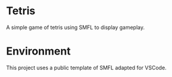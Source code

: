 # Tetris  
A simple game of tetris using SMFL to display gameplay.  
  

  
  
# Environment  
This project uses a public template of SMFL adapted for VSCode. 
